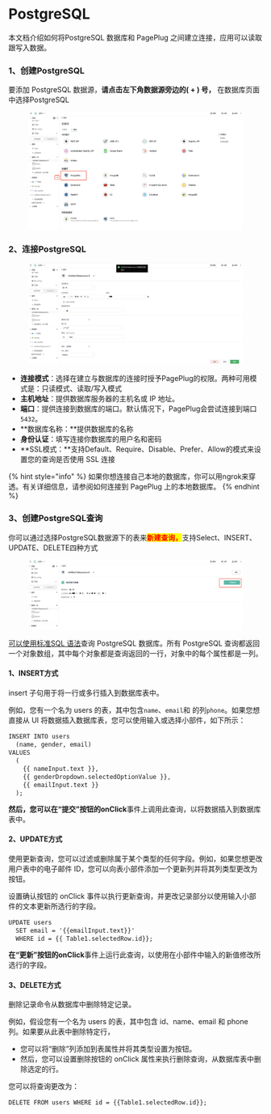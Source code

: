 # PostgreSQL

本文档介绍如何将PostgreSQL 数据库和 PagePlug 之间建立连接，应用可以读取跟写入数据。



### 1、创建PostgreSQL

要添加 PostgreSQL 数据源，**请点击左下角数据源旁边的( + ) 号，** 在数据库页面中选择PostgreSQL

<figure><img src="../../../.gitbook/assets/image (11) (4).png" alt=""><figcaption></figcaption></figure>

### 2、连接PostgreSQL

<figure><img src="../../../.gitbook/assets/image (113).png" alt=""><figcaption></figcaption></figure>

* **连接模式**：选择在建立与数据库的连接时授予PagePlug的权限。两种可用模式是：只读模式、读取/写入模式
* **主机地址**：提供数据库服务器的主机名或 IP 地址。
* **端口**：提供连接到数据库的端口。默认情况下，PagePlug会尝试连接到端口`5432`。
* **数据库名称：**提供数据库的名称
* **身份认证**：填写连接你数据库的用户名和密码
* **SSL模式：**支持Default、Require、Disable、Prefer、Allow的模式来设置您的查询是否使用 SSL 连接

{% hint style="info" %}
如果你想连接自己本地的数据库，你可以用ngrok来穿透。有关详细信息，请参阅如何连接到 PagePlug 上的本地数据库。
{% endhint %}

### 3、创建PostgreSQL查询

你可以通过选择PostgreSQL数据源下的表来<mark style="color:red;">**新建查询，**</mark>支持Select、INSERT、UPDATE、DELETE四种方式



<figure><img src="../../../.gitbook/assets/image (104) (2).png" alt=""><figcaption></figcaption></figure>

[可以使用标准SQL 语法](https://www.postgresql.org/docs/12/index.html)查询 PostgreSQL 数据库。所有 PostgreSQL 查询都返回一个对象数组，其中每个对象都是查询返回的一行，对象中的每个属性都是一列。



#### 1、INSERT方式

insert 子句用于将一行或多行插入到数据库表中。

例如，您有一个名为 users 的表，其中包含`name`、`email`和 的列`phone`。如果您想直接从 UI 将数据插入数据库表，您可以使用输入或选择小部件，如下所示：

```
INSERT INTO users
  (name, gender, email)
VALUES
  (
    {{ nameInput.text }},
    {{ genderDropdown.selectedOptionValue }},
    {{ emailInput.text }}
  );

```

**然后，您可以在“提交”按钮的onClick**事件上调用此查询，以将数据插入到数据库表中。

#### 2、UPDATE方式 <a href="#update-data" id="update-data"></a>

使用更新查询，您可以过滤或删除属于某个类型的任何字段。例如，如果您想更改用户表中的电子邮件 ID，您可以向表小部件添加一个更新列并将其列类型更改为按钮。

设置确认按钮的 onClick 事件以执行更新查询，并更改记录部分以使用输入小部件的文本更新所选行的字段。

```
UPDATE users
  SET email = '{{emailInput.text}}'
  WHERE id = {{ Table1.selectedRow.id}};
```

**在“更新”按钮的onClick**事件上运行此查询，以使用在小部件中输入的新值修改所选行的字段。

#### 3、DELETE方式 <a href="#delete-data" id="delete-data"></a>

删除记录命令从数据库中删除特定记录。

例如，假设您有一个名为 users 的表，其中包含 id、name、email 和 phone 列。如果要从此表中删除特定行，

* 您可以将“删除”列添加到表属性并将其类型设置为按钮。
* 然后，您可以设置删除按钮的 onClick 属性来执行删除查询，从数据库表中删除选定的行。

您可以将查询更改为：

```
DELETE FROM users WHERE id = {{Table1.selectedRow.id}};
```

